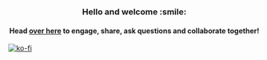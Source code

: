 <h3 align="center">
	Hello and welcome :smile:
</h3>

<h4 align="center">
	Head <a href="https://github.com/JameyAquini/JameyAquini/discussions">over here</a> to engage, share, ask questions and collaborate together!
</h4>

[![ko-fi](https://ko-fi.com/img/githubbutton_sm.svg)](https://ko-fi.com/P5P3DMOU6)

